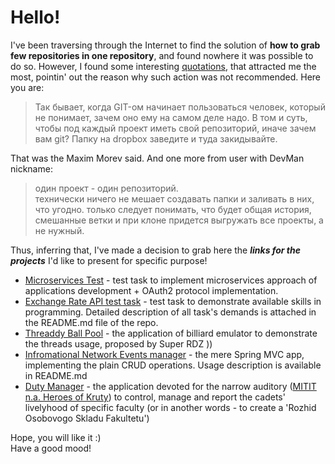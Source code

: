 # Hello!
I've been traversing through the Internet to find the solution of **how to grab few repositories in one repository**, and found nowhere it was possible to do so.
However, I found some interesting [quotations](https://qna.habr.com/q/834127), that attracted me the most, pointin' out the reason why such action was not recommended. Here you are:
> Так бывает, когда GIT-ом начинает пользоваться человек, который не понимает, зачем оно ему на самом деле надо.
В том и суть, чтобы под каждый проект иметь свой репозиторий, иначе зачем вам git? Папку на dropbox заведите и туда закидывайте.

That was the Maxim Morev said. And one more from user with DevMan nickname:
> один проект - один репозиторий.<br/>
технически ничего не мешает создавать папки и заливать в них, что угодно.
только следует понимать, что будет общая история, смешанные ветки и при клоне придется выгружать все проекты, а не нужный. 

Thus, inferring that, I've made a decision to grab here the ***links for the projects*** I'd like to present for specific purpose!

- [Microservices Test](https://github.com/dobroleks94/microservices_test_task) - test task to implement microservices approach of applications development + OAuth2 protocol implementation.
- [Exchange Rate API test task](https://github.com/dobroleks94/overonix_test_task) - test task to demonstrate available skills in programming. Detailed description of all task's demands is attached in the README.md file of the repo.
- [Threaddy Ball Pool](https://github.com/dobroleks94/threaddy-ball-pool) - the application of billiard emulator to demonstrate the threads usage, proposed by Super RDZ ))
- [Infromational Network Events manager](https://github.com/dobroleks94/informational-network-event_manager) - the mere Spring MVC app, implementing the plain CRUD operations. Usage description is available in README.md
- [Duty Manager](https://github.com/dobroleks94/DutyManager) - the application devoted for the narrow auditory ([MITIT n.a. Heroes of Kruty](http://www.viti.edu.ua/)) to control, manage and report the cadets' livelyhood of specific faculty (or in another words - to create a 'Rozhid Osobovogo Skladu Fakultetu')

Hope, you will like it :) <br/>
Have a good mood!
